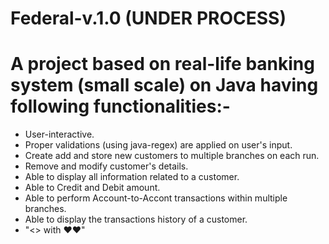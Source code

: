 # Federal-v.1.0 (UNDER PROCESS)

# A project based on real-life banking system (small scale) on Java having following functionalities:- 

 +  User-interactive. 
 +  Proper validations (using java-regex) are applied on user's input.
 +  Create add and store new customers to multiple branches on each run.
 +  Remove and modify customer's details.
 +  Able to display all information related to a customer.
 +  Able to Credit and Debit amount.
 +  Able to perform Account-to-Accont transactions within multiple branches.
 +  Able to display the transactions history of a customer.
 +  "<> with ❤❤"
 



